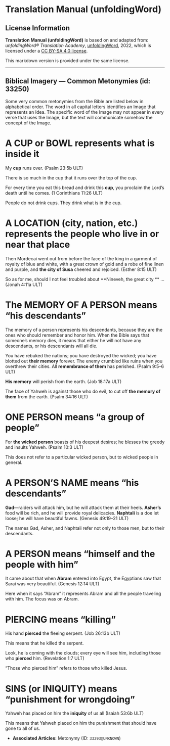# Translation Manual (unfoldingWord)

## License Information

**Translation Manual (unfoldingWord)** is based on and adapted from: _unfoldingWord® Translation Academy_, [unfoldingWord](https://unfoldingword.org/utw), 2022, which is licensed under a [CC BY-SA 4.0 license](https://creativecommons.org/licenses/by-sa/4.0/legalcode.en).

This markdown version is provided under the same license.



--------------------------------

## Biblical Imagery — Common Metonymies (id: 33250)

Some very common metonymies from the Bible are listed below in alphabetical order. The word in all capital letters identifies an Image that represents an Idea. The specific word of the Image may not appear in every verse that uses the Image, but the text will communicate somehow the concept of the Image.

A CUP or BOWL represents what is inside it
==========================================

My **cup** runs over. (Psalm 23:5b ULT)

There is so much in the cup that it runs over the top of the cup.

For every time you eat this bread and drink this **cup**, you proclaim the Lord’s death until he comes. (1 Corinthians 11:26 ULT)

People do not drink cups. They drink what is in the cup.

A LOCATION (city, nation, etc.) represents the people who live in or near that place
====================================================================================

Then Mordecai went out from before the face of the king in a garment of royalty of blue and white, with a great crown of gold and a robe of fine linen and purple, and **the city of Susa** cheered and rejoiced. (Esther 8:15 ULT)

So as for me, should I not feel troubled about \*\*Nineveh, the great city \*\* … (Jonah 4:11a ULT)

The MEMORY OF A PERSON means “his descendants”
==============================================

The memory of a person represents his descendants, because they are the ones who should remember and honor him. When the Bible says that someone’s memory dies, it means that either he will not have any descendants, or his descendants will all die.

You have rebuked the nations; you have destroyed the wicked; you have blotted out **their memory** forever. The enemy crumbled like ruins when you overthrew their cities. All **remembrance of them** has perished. (Psalm 9:5–6 ULT)

**His memory** will perish from the earth. (Job 18:17a ULT)

The face of Yahweh is against those who do evil, to cut off **the memory of them** from the earth. (Psalm 34:16 ULT)

ONE PERSON means “a group of people”
====================================

For **the wicked person** boasts of his deepest desires; he blesses the greedy and insults Yahweh. (Psalm 10:3 ULT)

This does not refer to a particular wicked person, but to wicked people in general.

A PERSON’S NAME means “his descendants”
=======================================

**Gad**—raiders will attack him, but he will attack them at their heels. **Asher’s** food will be rich, and he will provide royal delicacies. **Naphtali** is a doe let loose; he will have beautiful fawns. (Genesis 49:19–21 ULT)

The names Gad, Asher, and Naphtali refer not only to those men, but to their descendants.

A PERSON means “himself and the people with him”
================================================

It came about that when **Abram** entered into Egypt, the Egyptians saw that Sarai was very beautiful. (Genesis 12:14 ULT)

Here when it says “Abram” it represents Abram and all the people traveling with him. The focus was on Abram.

PIERCING means “killing”
========================

His hand **pierced** the fleeing serpent. (Job 26:13b ULT)

This means that he killed the serpent.

Look, he is coming with the clouds; every eye will see him, including those who **pierced** him. (Revelation 1:7 ULT)

“Those who pierced him” refers to those who killed Jesus.

SINS (or INIQUITY) means “punishment for wrongdoing”
====================================================

Yahweh has placed on him the **iniquity** of us all (Isaiah 53:6b ULT)

This means that Yahweh placed on him the punishment that should have gone to all of us.

* **Associated Articles:** Metonymy (ID: `33293@UNKNOWN`)

